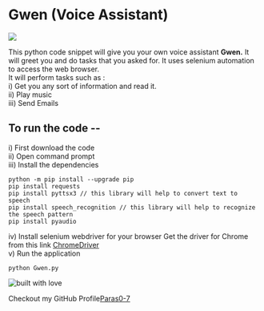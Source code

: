 # Gwen (Voice Assistant)

<img src = "https://raw.githubusercontent.com/Paras0-7/Gwen/main/Gwen.png">

This python code snippet will give you your own voice assistant <b>Gwen.</b>
It will greet you and do tasks that you asked for. It uses selenium automation to access the web browser.<br>
It will perform tasks such as : <br>
 i)   Get you any sort of information and read it.<br>
 ii)  Play music<br>
 iii) Send Emails


## To run the code --
i)   First download the code <br>
ii)  Open command prompt <br>
iii) Install the dependencies <br>

```
python -m pip install --upgrade pip
pip install requests
pip install pyttsx3 // this library will help to convert text to speech
pip install speech_recognition // this library will help to recognize the speech pattern
pip install pyaudio 

```
iv) Install selenium webdriver for your browser  </t> Get the driver for Chrome from this link </t>[ChromeDriver](https://chromedriver.chromium.org/downloads)
<br>
v)  Run the application
```
python Gwen.py
```


![built with love](https://forthebadge.com/images/badges/built-with-love.svg) <br>

Checkout my GitHub Profile</t>[Paras0-7](https://github.com/Paras0-7)




